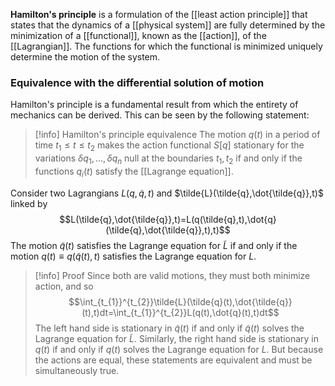 **Hamilton's principle** is a formulation of the [[least action principle]] that states that the dynamics of a [[physical system]] are fully determined by the minimization of a [[functional]], known as the [[action]], of the [[Lagrangian]]. The functions for which the functional is minimized uniquely determine the motion of the system.
### Equivalence with the differential solution of motion
Hamilton's principle is a fundamental result from which the entirety of mechanics can be derived. This can be seen by the following statement:

> [!info] Hamilton's principle equivalence
> The motion $q(t)$ in a period of time $t_{1}\leq t\leq t_{2}$ makes the action functional $S[q]$ stationary for the variations $\delta q_{1},\ldots,\delta q_{n}$ null at the boundaries $t_{1},t_{2}$ if and only if the functions $q_{i}(t)$ satisfy the [[Lagrange equation]].

Consider two Lagrangians $L(q,\dot{q},t)$ and $\tilde{L}(\tilde{q},\dot{\tilde{q}},t)$ linked by
$$L(\tilde{q},\dot{\tilde{q}},t)=L(q(\tilde{q},t),\dot{q}(\tilde{q},\dot{\tilde{q}},t),t)$$
The motion $\tilde{q}(t)$ satisfies the Lagrange equation for $\tilde{L}$ if and only if the motion $q(t)\equiv q(\tilde{q}(t),t)$ satisfies the Lagrange equation for $L$.

> [!info] Proof
> Since both are valid motions, they must both minimize action, and so
> $$\int_{t_{1}}^{t_{2}}\tilde{L}(\tilde{q}(t),\dot{\tilde{q}}(t),t)dt=\int_{t_{1}}^{t_{2}}L(q(t),\dot{q}(t),t)dt$$
> The left hand side is stationary in $\tilde{q}(t)$ if and only if $\tilde{q}(t)$ solves the Lagrange equation for $\tilde{L}$. Similarly, the right hand side is stationary in $q(t)$ if and only if $q(t)$ solves the Lagrange equation for $L$. But because the actions are equal, these statements are equivalent and must be simultaneously true.
